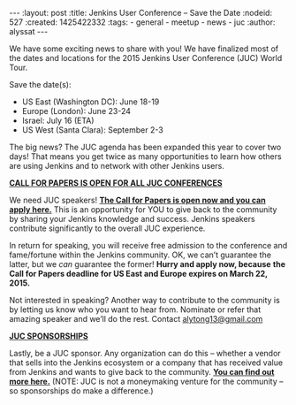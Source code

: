 --- :layout: post :title: Jenkins User Conference – Save the Date :nodeid: 527 :created: 1425422332 :tags: - general - meetup - news - juc :author: alyssat ---

We have some exciting news to share with you! We have finalized most of the dates and locations for the 2015 Jenkins User Conference (JUC) World Tour.

Save the date(s):

- US East (Washington DC): June 18-19
- Europe (London): June 23-24
- Israel: July 16 (ETA)
- US West (Santa Clara): September 2-3

The big news? The JUC agenda has been expanded this year to cover two days! That means you get twice as many opportunities to learn how others are using Jenkins and to network with other Jenkins users.

[**CALL FOR PAPERS IS OPEN FOR ALL JUC CONFERENCES**](https://www.cloudbees.com/jenkins-user-conference-call-papers)

We need JUC speakers! [**The Call for Papers is open now and you can apply here.**](https://www.cloudbees.com/jenkins-user-conference-call-papers) This is an opportunity for YOU to give back to the community by sharing your Jenkins knowledge and success. Jenkins speakers contribute significantly to the overall JUC experience.

In return for speaking, you will receive free admission to the conference and fame/fortune within the Jenkins community. OK, we can’t guarantee the latter, but we _can_ guarantee the former! **Hurry and apply now, because** **the Call for Papers deadline for US East and Europe expires on March 22, 2015.**

Not interested in speaking? Another way to contribute to the community is by letting us know who you want to hear from. Nominate or refer that amazing speaker and we’ll do the rest. Contact <alytong13@gmail.com>

[**JUC SPONSORSHIPS**](https://www.cloudbees.com/2015-juc-and-cd-summit-world-tour-sponsorships)

Lastly, be a JUC sponsor. Any organization can do this – whether a vendor that sells into the Jenkins ecosystem or a company that has received value from Jenkins and wants to give back to the community. **[You can find out more here.](https://www.cloudbees.com/2015-juc-and-cd-summit-world-tour-sponsorships)** (NOTE: JUC is not a moneymaking venture for the community – so sponsorships do make a difference.)
